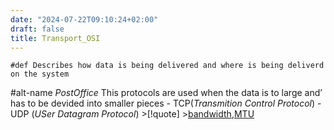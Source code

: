 ```yaml
---
date: "2024-07-22T09:10:24+02:00"
draft: false
title: Transport_OSI
---
```


    #def Describes how data is being delivered and where is being deliverd on the system 

#alt-name *PostOffice* This protocols are used when the data is to large
and’ has to be devided into smaller pieces - TCP(*Transmition Control
Protocol*) - UDP (*USer Datagram Protocol*) \>\[!quote\]
\>[bandwidth](/Notes/posts/Network/Phisicall/bandwidth),[MTU](/Notes/posts/Network/Network_Types/MTU)
